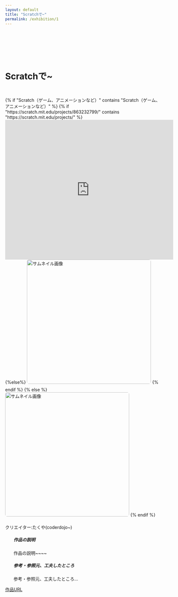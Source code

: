 ```yaml
---
layout: default
title: "Scratchで~"
permalink: /exhibition/1
---
```

<h1 style="padding-top: 100px; padding-bottom: 30px; ">Scratchで~</h1>
{% if "Scratch（ゲーム、アニメーションなど）" contains "Scratch（ゲーム、アニメーションなど）" %}
{% if "https://scratch.mit.edu/projects/863232799/" contains "https://scratch.mit.edu/projects/" %}
<div class="scratch-wrapper">
<iframe src="https://scratch.mit.edu/projects/863232799/embed" allowtransparency="true" width="542" height="450" frameborder="0" scrolling="no" allowfullscreen></iframe>
</div>
{%else%}
<img class='top-img lazyload' src='../img/2023/exhibition/test.jpg' alt='サムネイル画像' loading='lazy'  style='margin-bottom: 10px; border-radius: 6px;width: 400px;' />    
{% endif %}
{% else %}
<img class='top-img lazyload' src='../img/2023/exhibition/test.jpg' alt='サムネイル画像' loading='lazy'  style='margin-bottom: 10px; border-radius: 6px;width: 400px;' />
{% endif %}
<p>クリエイター:たくや(coderdojo~)</p>
<div class="box">
  <h5>作品の説明</h5>
  <p>作品の説明~~~~</p>
</div>
<div class="box">
  <h5>参考・参照元、工夫したところ</h5>
  <p>参考・参照元、工夫したところ...</p>
</div>


<a href="https://scratch.mit.edu/projects/863232799/" target="_blank" rel="noopener" class="button air">作品URL</a>

<style type="text/css">
  .prev { display: table-cell; color: white; text-align: left;   }
  .toc  { display: table-cell; color: white; text-align: center; }
  .next { display: table-cell; color: white; text-align: right;  }
  .nav a:link, .nav a:visited { color: white; }
  iframe{margin: 0 auto}
  .box{width:450px; margin: 0 auto}
  .box h5{text-align: left;}
  .air{margin-bottom:60px;}

  /* scratch wrapper */
  @media screen and (max-width: 570px){
    div.scratch-wrapper > iframe {
      position: absolute;
      top: 0;
      left: 0;
      width: 100%;
      height: 100%;
    }
    div.scratch-wrapper {
      position: relative;
      padding-bottom: 79%;
      height: 0;
      overflow: hidden;
      margin: 10px 20px;
    }
  }
</style>
